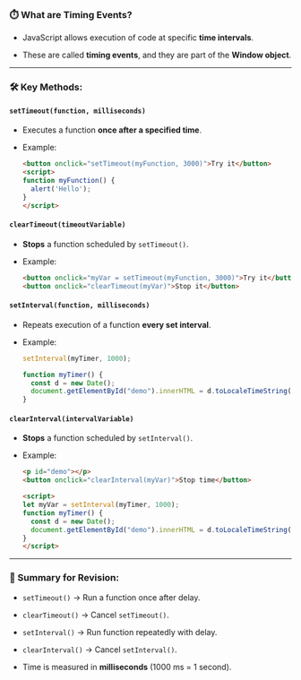 ### ⏱️ What are Timing Events?

- JavaScript allows execution of code at specific **time intervals**.
    
- These are called **timing events**, and they are part of the **Window object**.
    

---

### 🛠️ Key Methods:

#### `setTimeout(function, milliseconds)`

- Executes a function **once after a specified time**.
    
- Example:
    
    ```html
    <button onclick="setTimeout(myFunction, 3000)">Try it</button>
    <script>
    function myFunction() {
      alert('Hello');
    }
    </script>
    ```
    

#### `clearTimeout(timeoutVariable)`

- **Stops** a function scheduled by `setTimeout()`.
    
- Example:
    
    ```html
    <button onclick="myVar = setTimeout(myFunction, 3000)">Try it</button>
    <button onclick="clearTimeout(myVar)">Stop it</button>
    ```
    

#### `setInterval(function, milliseconds)`

- Repeats execution of a function **every set interval**.
    
- Example:
    
    ```javascript
    setInterval(myTimer, 1000);
    
    function myTimer() {
      const d = new Date();
      document.getElementById("demo").innerHTML = d.toLocaleTimeString();
    }
    ```
    

#### `clearInterval(intervalVariable)`

- **Stops** a function scheduled by `setInterval()`.
    
- Example:
    
    ```html
    <p id="demo"></p>
    <button onclick="clearInterval(myVar)">Stop time</button>
    
    <script>
    let myVar = setInterval(myTimer, 1000);
    function myTimer() {
      const d = new Date();
      document.getElementById("demo").innerHTML = d.toLocaleTimeString();
    }
    </script>
    ```
    

---

### 📝 Summary for Revision:

- `setTimeout()` → Run a function once after delay.
    
- `clearTimeout()` → Cancel `setTimeout()`.
    
- `setInterval()` → Run function repeatedly with delay.
    
- `clearInterval()` → Cancel `setInterval()`.
    
- Time is measured in **milliseconds** (1000 ms = 1 second).
